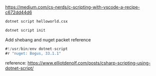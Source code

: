 https://medium.com/cs-nerds/c-scripting-with-vscode-a-recipe-c672dd44d6

```sh
dotnet script helloworld.csx
```
```sh
dotnet script init
```

Add shebang and nuget packet reference
```csharp
#!/usr/bin/env dotnet-script
#r "nuget: Bogus, 33.1.1"
```
reference:
https://www.elliotdenolf.com/posts/csharp-scripting-using-dotnet-script/